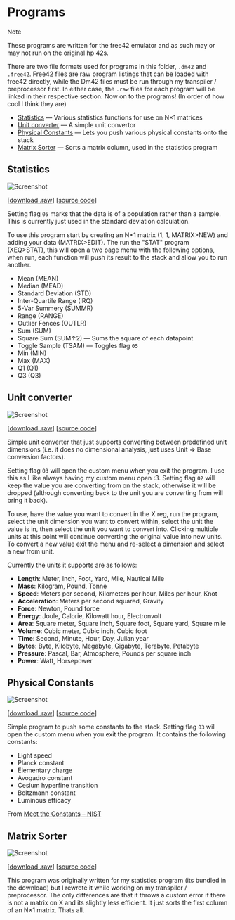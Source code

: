 # Programs

> [!NOTE]  
> These programs are written for the free42 emulator and as such may or may not run on the original hp 42s.

There are two file formats used for programs in this folder, `.dm42` and `.free42`.
Free42 files are raw program listings that can be loaded with free42 directly, while the Dm42 files must be run through my transpiler / preprocessor first.
In either case, the `.raw` files for each program will be linked in their respective section.
Now on to the programs! (In order of how cool I think they are)

- [Statistics](#statistics) &mdash; Various statistics functions for use on N×1 matrices
- [Unit converter](#unit-converter) &mdash; A simple unit convertor
- [Physical Constants](#physical-constants) &mdash; Lets you push various physical constants onto the stack
- [Matrix Sorter](#matrix-sorter) &mdash; Sorts a matrix column, used in the statistics program

## Statistics

![Screenshot](https://github.com/Basicprogrammer10/dm42/assets/50306817/1ccf0d30-071e-4e88-9e2a-8d9a21383bd1)

[[download .raw](https://connorcode.com/files/Misc/dm42/statistics.raw)]
[[source code](statistics.free42)]

Setting flag `05` marks that the data is of a population rather than a sample.
This is currently just used in the standard deviation calculation.

To use this program start by creating an N×1 matrix (1, 1, MATRIX>NEW) and adding your data (MATRIX>EDIT).
The run the "STAT" program (XEQ>STAT), this will open a two page menu with the following options, when run, each function will push its result to the stack and allow you to run another.

- Mean (MEAN)
- Median (MEAD)
- Standard Deviation (STD)
- Inter-Quartile Range (IRQ)
- 5-Var Summery (SUMMR)
- Range (RANGE)
- Outlier Fences (OUTLR)
- Sum (SUM)
- Square Sum (SUM↑2) &mdash; Sums the square of each datapoint
- Toggle Sample (TSAM) &mdash; Toggles flag `05`
- Min (MIN)
- Max (MAX)
- Q1 (Q1)
- Q3 (Q3)

## Unit converter

![Screenshot](https://github.com/Basicprogrammer10/dm42/assets/50306817/63c33a17-5a51-4230-8c15-e49a303e5bdb)

[[download .raw](https://connorcode.com/files/Misc/dm42/convert.raw)]
[[source code](convert.dm42)]

Simple unit converter that just supports converting between predefined unit dimensions (i.e. it does no dimensional analysis, just uses Unit ⇒ Base conversion factors).

Setting flag `03` will open the custom menu when you exit the program.
I use this as I like always having my custom menu open :3.
Setting flag `02` will keep the value you are converting from on the stack, otherwise it will be dropped (although converting back to the unit you are converting from will bring it back).

To use, have the value you want to convert in the X reg, run the program, select the unit dimension you want to convert within, select the unit the value is in, then select the unit you want to convert into.
Clicking multiple units at this point will continue converting the original value into new units.
To convert a new value exit the menu and re-select a dimension and select a new from unit.

Currently the units it supports are as follows:

- **Length**: Meter, Inch, Foot, Yard, Mile, Nautical Mile
- **Mass**: Kilogram, Pound, Tonne
- **Speed**: Meters per second, Kilometers per hour, Miles per hour, Knot
- **Acceleration**: Meters per second squared, Gravity
- **Force**: Newton, Pound force
- **Energy**: Joule, Calorie, Kilowatt hour, Electronvolt
- **Area**: Square meter, Square inch, Square foot, Square yard, Square mile
- **Volume**: Cubic meter, Cubic inch, Cubic foot
- **Time**: Second, Minute, Hour, Day, Julian year
- **Bytes**: Byte, Kilobyte, Megabyte, Gigabyte, Terabyte, Petabyte
- **Pressure**: Pascal, Bar, Atmosphere, Pounds per square inch
- **Power**: Watt, Horsepower

## Physical Constants

![Screenshot](https://github.com/Basicprogrammer10/dm42/assets/50306817/3fab1fec-aec5-4330-ba6d-a73329bcd7df)

[[download .raw](https://connorcode.com/files/Misc/dm42/constants.raw)]
[[source code](constant.dm42)]

Simple program to push some constants to the stack.
Setting flag `03` will open the custom menu when you exit the program.
It contains the following constants:

- Light speed
- Planck constant
- Elementary charge
- Avogadro constant
- Cesium hyperfine transition
- Boltzmann constant
- Luminous efficacy

From [Meet the Constants &ndash; NIST](https://www.nist.gov/si-redefinition/meet-constants)

## Matrix Sorter

![Screenshot](https://github.com/Basicprogrammer10/dm42/assets/50306817/70a4ac2b-5d5e-480a-9675-89575144f016)

[[download .raw](https://connorcode.com/files/Misc/dm42/sort.raw)]
[[source code](sort.dm42)]

This program was originally written for my statistics program (its bundled in the download) but I rewrote it while working on my transpiler / preprocessor.
The only differences are that it throws a custom error if there is not a matrix on X and its slightly less efficient.
It just sorts the first column of an N×1 matrix.
Thats all.
